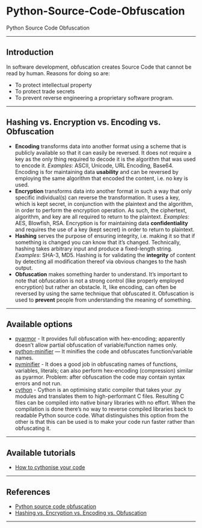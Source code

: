 # Python-Source-Code-Obfuscation
Python Source Code Obfuscation
***

## Introduction
In software development, obfuscation creates Source Code that cannot be read by human. Reasons for doing so are:
  - To protect intellectual property
  - To protect trade secrets
  - To prevent reverse engineering a proprietary software program.
***

## Hashing vs. Encryption vs. Encoding vs. Obfuscation
- **Encoding** transforms data into another format using a scheme that is publicly available so that it can easily be reversed. It does not require a key as the only thing required to decode it is the algorithm that was used to encode it. *Examples*: ASCII, Unicode, URL Encoding, Base64. Encoding is for maintaining data **usability** and can be reversed by employing the same algorithm that encoded the content, i.e. no key is used.
- **Encryption** transforms data into another format in such a way that only specific individual(s) can reverse the transformation. It uses a key, which is kept secret, in conjunction with the plaintext and the algorithm, in order to perform the encryption operation. As such, the ciphertext, algorithm, and key are all required to return to the plaintext. *Examples*: AES, Blowfish, RSA. Encryption is for maintaining data **confidentiality** and requires the use of a key (kept secret) in order to return to plaintext.
- **Hashing** serves the purpose of ensuring integrity, i.e. making it so that if something is changed you can know that it’s changed. Technically, hashing takes arbitrary input and produce a fixed-length string. *Examples*: SHA-3, MD5. Hashing is for validating the **integrity** of content by detecting all modification thereof via obvious changes to the hash output.
- **Obfuscation** makes something harder to understand. It’s important to note that obfuscation is not a strong control (like properly employed encryption) but rather an obstacle. It, like encoding, can often be reversed by using the same technique that obfuscated it. Obfuscation is used to **prevent** people from understanding the meaning of something.
***

## Available options
- [pyarmor](https://pypi.org/project/pyarmor/) - It provides full obfuscation with hex-encoding; apparently doesn’t allow partial obfuscation of variable/function names only.
- [python-minifier](https://pypi.org/project/python-minifier/) — It minifies the code and obfuscates function/variable names. 
- [pyminifier](https://pypi.org/project/pyminifier/) - It does a good job in obfuscating names of functions, variables, literals; can also perform hex-encoding (compression) similar as pyarmor. Problem: after obfuscation the code may contain syntax errors and not run.
- [cython](https://cython.org/) - Cython is an optimising static compiler that takes your .py modules and translates them to high-performant C files. Resulting C files can be compiled into native binary libraries with no effort. When the compilation is done there’s no way to reverse compiled libraries back to readable Python source code. What distinguishes this option from the other is that this can be used is to make your code run faster rather than obfuscating it.
***

## Available tutorials
- [How to cythonise your code](https://github.com/kyaiooiayk/High-Performance-Computing-in-Python/blob/master/tutorials/cythonizing/GitHub_MD_rendering/How%20to%20cythonize%20your%20code.ipynb)
***

## References
- [Python source code obfuscation](https://medium.com/geekculture/python-source-code-obfuscation-6b97f88a460d)
- [Hashing vs. Encryption vs. Encoding vs. Obfuscation](https://danielmiessler.com/study/encoding-encryption-hashing-obfuscation/)
***

